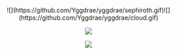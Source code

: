 <p align="center">
    ![](https://github.com/Yggdrae/yggdrae/sephiroth.gif)![](https://github.com/Yggdrae/yggdrae/cloud.gif)
</p>

<p align="center">
    <a href="https://git.io/streak-stats"><img src="https://streak-stats.demolab.com?user=Yggdrae&theme=dark&border_radius=15"/></a>
</p>

<p align="center">
    <a href="https://github.com/anuraghazra/github-readme-stats)"><img src="https://github-readme-stats.vercel.app/api/top-langs/?username=Yggdrae&theme=dark"/></a>
</p>
